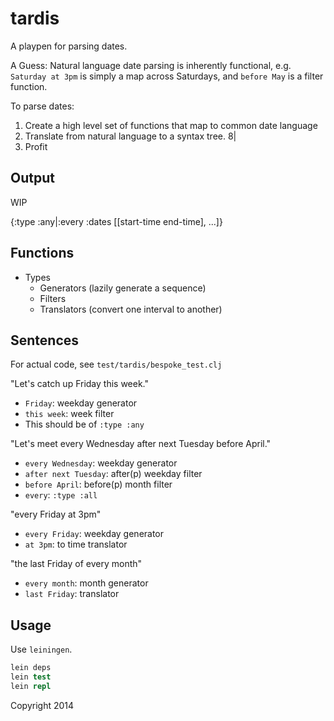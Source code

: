 # tardis

A playpen for parsing dates.

A Guess: Natural language date parsing is inherently functional, e.g.
`Saturday at 3pm` is simply a map across Saturdays, and `before May` is
a filter function.

To parse dates:

1. Create a high level set of functions that map to common date language
2. Translate from natural language to a syntax tree. 8|
3. Profit

## Output

WIP

{:type :any|:every
 :dates [[start-time end-time], ...]}


## Functions

- Types
  - Generators (lazily generate a sequence)
  - Filters
  - Translators (convert one interval to another)

## Sentences

For actual code, see `test/tardis/bespoke_test.clj`

"Let's catch up Friday this week."
- `Friday`: weekday generator
- `this week`: week filter
- This should be of `:type :any`

"Let's meet every Wednesday after next Tuesday before April."
- `every Wednesday`: weekday generator
- `after next Tuesday`: after(p) weekday filter
- `before April`: before(p) month filter
- `every`: `:type :all`

"every Friday at 3pm"
- `every Friday`: weekday generator
- `at 3pm`: to time translator

"the last Friday of every month"
- `every month`: month generator
- `last Friday`: translator


## Usage

Use `leiningen`.

```clojure
lein deps
lein test
lein repl
```

Copyright 2014
